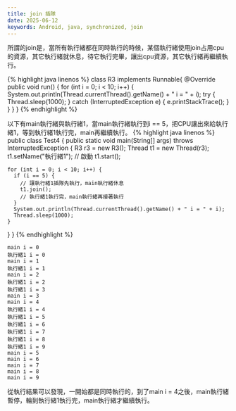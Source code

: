 ```yaml
---
title: join 插隊
date: 2025-06-12
keywords: Android, java, synchronized, join
---
```

所謂的join是，當所有執行緒都在同時執行的時候，某個執行緒使用join占用cpu的資源，其它執行緒就休息，待它執行完畢，讓出cpu資源，其它執行緒再繼續執行。

{% highlight java linenos %}
class R3 implements Runnable{
  @Override
  public void run() {
    for (int i = 0; i < 10; i++) {
      System.out.println(Thread.currentThread().getName() + " i = " + i);
      try {
        Thread.sleep(1000);
      } catch (InterruptedException e) {
        e.printStackTrace();
      }
    }
  }
}
{% endhighlight %}

以下有main執行緒與執行緒1，當main執行緒執行到i \=\= 5，把CPU讓出來給執行緒1，等到執行緒1執行完，main再繼續執行。
{% highlight java linenos %}
public class Test4 {
  public static void main(String[] args) throws InterruptedException {
    R3 r3 = new R3();
    Thread t1 = new Thread(r3);
    t1.setName("執行緒1");
    // 啟動
    t1.start();

    for (int i = 0; i < 10; i++) {
      if (i == 5) {
        // 讓執行緒1插隊先執行，main執行緒休息
        t1.join();
        // 執行緒1執行完，main執行緒再接著執行
      }
      System.out.println(Thread.currentThread().getName() + " i = " + i);
      Thread.sleep(1000);
    }
  }
}
{% endhighlight %}
```
main i = 0
執行緒1 i = 0
main i = 1
執行緒1 i = 1
main i = 2
執行緒1 i = 2
執行緒1 i = 3
main i = 3
main i = 4
執行緒1 i = 4
執行緒1 i = 5
執行緒1 i = 6
執行緒1 i = 7
執行緒1 i = 8
執行緒1 i = 9
main i = 5
main i = 6
main i = 7
main i = 8
main i = 9
```

從執行結果可以發現，一開始都是同時執行的，到了main i = 4之後，main執行緒暫停，輪到執行緒1執行完，main執行緒才繼續執行。